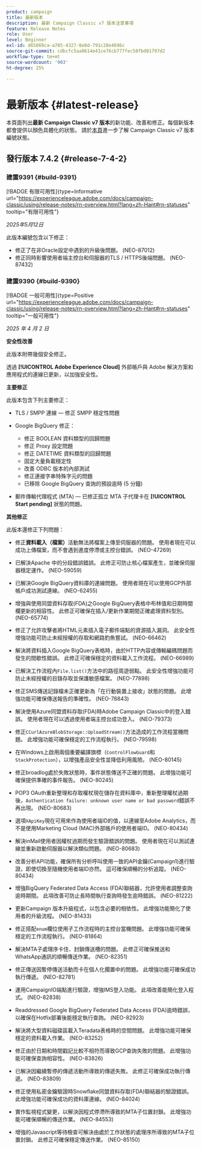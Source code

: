 ```yaml
---
product: campaign
title: 最新版本
description: 最新 Campaign Classic v7 版本注意事項
feature: Release Notes
role: User
level: Beginner
exl-id: d65869ca-a785-4327-8e8d-791c28e4696c
source-git-commit: cdbcfc5aa0614e41ce76cb777fec58fbd01797d2
workflow-type: tm+mt
source-wordcount: '903'
ht-degree: 25%

---
```


# 最新版本 {#latest-release}

本頁面列出&#x200B;**最新 Campaign Classic v7 版本**&#x200B;的新功能、改善和修正。每個新版本都會提供以顏色具體化的狀態。 請於[本頁](rn-overview.md)進一步了解 Campaign Classic v7 版本編號狀態。

## 發行版本 7.4.2  {#release-7-4-2}

### 建置9391 {#build-9391}

[!BADGE 有限可用性]{type=Informative url="https://experienceleague.adobe.com/docs/campaign-classic/using/release-notes/rn-overview.html?lang=zh-Hant#rn-statuses" tooltip="有限可用性"}

_2025年5月12日_

此版本編號包含以下修正：

* 修正了在非Oracle設定中遇到的升級後問題。 (NEO-87012)
* 修正同時影響使用者端主控台和伺服器的TLS / HTTPS後端問題。 (NEO-87432)

### 建置9390 {#build-9390}

[!BADGE 一般可用性]{type=Positive url="https://experienceleague.adobe.com/docs/campaign-classic/using/release-notes/rn-overview.html?lang=zh-Hant#rn-statuses" tooltip="一般可用性"}

_2025 年 4 月 2 日_

<!--
### Compatibility updates {#comp-7-4-2}

This release comes with the following compatibility updates:

* JQuery library update: fixes multiple UI issues (reports, web apps)
* PostgreSQL 15 and 16

-->

**安全性改善**

此版本附帶幾個安全修正。

透過 **[!UICONTROL Adobe Experience Cloud]** 外部帳戶與 Adobe 解決方案和應用程式的連線已更新，以加強安全性。

**主要修正**

此版本包含下列主要修正：

* TLS / SMPP 連線 — 修正 SMPP 穩定性問題

* Google BigQuery 修正：

   * 修正 BOOLEAN 資料類型的回歸問題
   * 修正 Proxy 設定問題
   * 修正 DATETIME 資料類型的回歸問題
   * 固定大量負載穩定性
   * 改善 ODBC 版本的內部測試
   * 修正連接字串特殊字元的問題
   * 已移除 Google BigQuery 查詢的預設逾時 (5 分鐘)

* 郵件傳輸代理程式 (MTA) — 已修正孤立 MTA 子代理卡在 **[!UICONTROL Start pending]** 狀態的問題。


**其他修正**

此版本還修正下列問題：

* 修正&#x200B;**資料載入（檔案）**&#x200B;活動無法將檔案上傳至伺服器<!--after an upgrade to version 8.3.8-->的問題。 使用者現在可以成功上傳檔案，而不會遇到進度停滯或主控台錯誤。 (NEO-47269)

* 已解決Apache <!--following an upgrade to Adobe Campaign Classic 7.2.2 build 9349-->中的分段錯誤錯誤。 此修正可防止核心檔案產生，並確保伺服器穩定運作。 (NEO-59059)

* 已解決Google BigQuery資料庫<!--after upgrading to version 7.3.3 build 9359-->的連線問題。 使用者現在可以使用GCP外部帳戶成功測試連線。 (NEO-62455)

* 增強與使用同盟資料存取(FDA)之Google BigQuery表格中布林值和日期時間欄更新的相容性。 此修正可確保在插入/更新作業期間正確處理資料型別。 (NEO-65774)

* 修正了允許攻擊者將HTML元素插入電子郵件端點的資源插入漏洞。 此安全性增強功能可防止未經授權的存取和網路釣魚嘗試。 (NEO-66462)

* 解決將資料插入Google BigQuery表格時，由於HTTP內容或傳輸編碼問題而發生的間歇性錯誤。 此修正可確保穩定的資料載入工作流程。 (NEO-66989)

* 已解決工作流程內`File.list()`方法中的路徑周遊弱點。 此安全性增強功能可防止未經授權的目錄存取並保護敏感檔案。 (NEO-77898)

* 修正SMS傳送記錄檔未正確更新為「在行動裝置上接收」狀態的問題。 此增強功能可確保傳送報告的準確性。 (NEO-78843)

* 解決使用Azure同盟資料存取(FDA)時Adobe Campaign Classic中的登入錯誤。 使用者現在可以透過使用者端主控台成功登入。 (NEO-79373)

* 修正`CCurlAzureBlobStorage::UploadStream()`方法造成的工作流程當機問題。 此增強功能可確保穩定的工作流程執行。 (NEO-79598)

* 在Windows上啟用兩個重要編譯旗標（`ControlFlowGuard`和`StackProtection`），以增強產品安全性並降低利用風險。 (NEO-80145)

* 修正broadlog處於失敗狀態時，事件狀態傳送不正確的問題。 此增強功能可確保提供準確的事件報告。 (NEO-80245)

* POP3 OAuth重新整理和存取權杖現在儲存在資料庫中，重新整理權杖過期後，`Authentication failure: unknown user name or bad password`錯誤不再出現。 (NEO-80683)

* 選項`XApiKey`現在可用來作為使用者端ID的值，以連線至Adobe Analytics，而不是使用Marketing Cloud (MAC)外部帳戶的使用者端ID。 (NEO-80434)

* 解決inMail使用者因權杖過期而發生驗證錯誤的問題。 使用者現在可以測試連線並重新啟動伺服器以解決類似問題。 (NEO-80683)

* 改善分析API功能，確保所有分析呼叫使用一致的API金鑰(Campaign1)進行驗證，即使切換至隨機使用者端ID亦然。 這可確保順暢的分析追蹤。 (NEO-80434)

* 增強BigQuery Federated Data Access (FDA)聯結器，允許使用者調整查詢逾時期間。 此項改善可防止長時間執行查詢時發生逾時錯誤。 (NEO-81222)

* 更新Campaign <!--7.4.1-->版本升級程式，以包含必要的相依性。 此增強功能簡化了使用者的升級流程。 (NEO-81433)

* 修正搭配`enum`欄位使用子工作流程時的主控台當機問題。 此增強功能可確保穩定的工作流程執行。 (NEO-81864)

* 解決MTA子處理序卡住、封鎖傳送槽的問題。 此修正可確保推送和WhatsApp通訊的順暢傳送作業。 (NEO-82351)

* 修正傳送因暫停傳送活動而卡在個人化擱置中的問題。 此增強功能可確保成功執行傳遞。 (NEO-82781)

* 運用CampaignIO端點進行驗證，增強IMS登入功能。 此項改善能簡化登入程式。 (NEO-82838)

* Readdressed Google BigQuery Federated Data Access (FDA)逾時錯誤，以確保在Hotfix部署後能穩定執行查詢。 (NEO-82923)

* 解決將大型資料磁碟區載入Teradata表格時的空間問題。 此增強功能可確保穩定的資料載入作業。 (NEO-83252)

* 修正由於日期和時間戳記比較<!--after upgrading to version 9383-->不相符而導致GCP查詢失敗的問題。 此增強功能可確保查詢相容性。 (NEO-83826)

* 已解決因繼續暫停的傳遞活動所導致的傳遞失敗。 此修正可確保成功執行傳遞。 (NEO-83809)

* 修正使用私密金鑰驗證時Snowflake同盟資料存取(FDA)聯結器的驗證錯誤。 此增強功能可確保成功的資料庫連線。 (NEO-84024)

* 實作監視程式變更，以解決因程式停滯所導致的MTA子位置封鎖。 此增強功能可確保順暢的傳送作業。 (NEO-84553)

* 增強的Javascript等待檢查可解決由處於工作狀態的處理序所導致的MTA子位置封鎖。 此修正可確保穩定傳送作業。 (NEO-85150)

